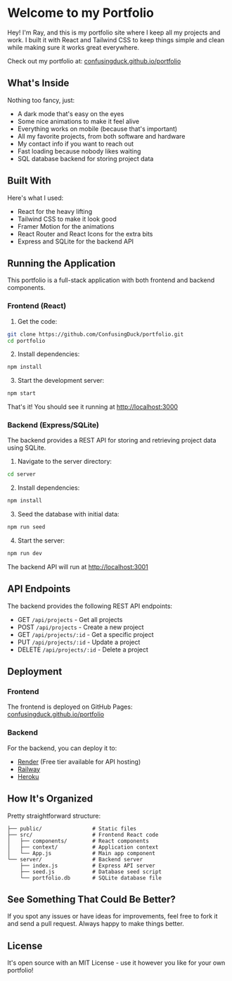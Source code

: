 # Welcome to my Portfolio

Hey! I'm Ray, and this is my portfolio site where I keep all my projects and work. I built it with React and Tailwind CSS to keep things simple and clean while making sure it works great everywhere.

Check out my portfolio at: [confusingduck.github.io/portfolio](https://confusingduck.github.io/portfolio)

## What's Inside

Nothing too fancy, just:
- A dark mode that's easy on the eyes
- Some nice animations to make it feel alive
- Everything works on mobile (because that's important)
- All my favorite projects, from both software and hardware
- My contact info if you want to reach out
- Fast loading because nobody likes waiting
- SQL database backend for storing project data

## Built With

Here's what I used:
- React for the heavy lifting
- Tailwind CSS to make it look good
- Framer Motion for the animations
- React Router and React Icons for the extra bits
- Express and SQLite for the backend API

## Running the Application

This portfolio is a full-stack application with both frontend and backend components.

### Frontend (React)

1. Get the code:
```bash
git clone https://github.com/ConfusingDuck/portfolio.git
cd portfolio
```

2. Install dependencies:
```bash
npm install
```

3. Start the development server:
```bash
npm start
```

That's it! You should see it running at [http://localhost:3000](http://localhost:3000)

### Backend (Express/SQLite)

The backend provides a REST API for storing and retrieving project data using SQLite.

1. Navigate to the server directory:
```bash
cd server
```

2. Install dependencies:
```bash
npm install
```

3. Seed the database with initial data:
```bash
npm run seed
```

4. Start the server:
```bash
npm run dev
```

The backend API will run at [http://localhost:3001](http://localhost:3001)

## API Endpoints

The backend provides the following REST API endpoints:

- GET `/api/projects` - Get all projects
- POST `/api/projects` - Create a new project
- GET `/api/projects/:id` - Get a specific project
- PUT `/api/projects/:id` - Update a project
- DELETE `/api/projects/:id` - Delete a project

## Deployment

### Frontend
The frontend is deployed on GitHub Pages: [confusingduck.github.io/portfolio](https://confusingduck.github.io/portfolio)

### Backend
For the backend, you can deploy it to:
- [Render](https://render.com) (Free tier available for API hosting)
- [Railway](https://railway.app)
- [Heroku](https://heroku.com)

## How It's Organized

Pretty straightforward structure:
```
├── public/                # Static files
├── src/                   # Frontend React code
│   ├── components/        # React components
│   ├── context/           # Application context
│   └── App.js             # Main app component
└── server/                # Backend server
    ├── index.js           # Express API server
    ├── seed.js            # Database seed script
    └── portfolio.db       # SQLite database file
```

## See Something That Could Be Better?

If you spot any issues or have ideas for improvements, feel free to fork it and send a pull request. Always happy to make things better.

## License

It's open source with an MIT License - use it however you like for your own portfolio!
